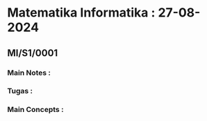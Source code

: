 # Matematika Informatika : 27-08-2024
## MI/S1/0001

### Main Notes :

### Tugas :

### Main Concepts :
